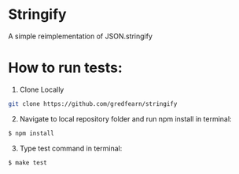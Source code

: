 # Stringify
A simple reimplementation of JSON.stringify

# How to run tests:
1) Clone Locally 
```sh
git clone https://github.com/gredfearn/stringify
```

2) Navigate to local repository folder and run npm install in terminal:
```sh
$ npm install
```

3) Type test command in terminal:
```sh
$ make test
```

